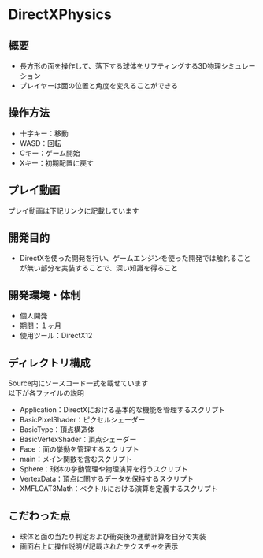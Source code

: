 # DirectXPhysics
## 概要
- 長方形の面を操作して、落下する球体をリフティングする3D物理シミュレーション
- プレイヤーは面の位置と角度を変えることができる

## 操作方法
- 十字キー：移動
- WASD：回転
- Cキー：ゲーム開始
- Xキー：初期配置に戻す

## プレイ動画
プレイ動画は下記リンクに記載しています  



## 開発目的
- DirectXを使った開発を行い、ゲームエンジンを使った開発では触れることが無い部分を実装することで、深い知識を得ること

## 開発環境・体制
- 個人開発
- 期間：１ヶ月
- 使用ツール：DirectX12

## ディレクトリ構成
Source内にソースコード一式を載せています  
以下が各ファイルの説明

- Application：DirectXにおける基本的な機能を管理するスクリプト
- BasicPixelShader：ピクセルシェーダー
- BasicType：頂点構造体
- BasicVertexShader：頂点シェーダー
- Face：面の挙動を管理するスクリプト
- main：メイン関数を含むスクリプト
- Sphere：球体の挙動管理や物理演算を行うスクリプト
- VertexData：頂点に関するデータを保持するスクリプト
- XMFLOAT3Math：ベクトルにおける演算を定義するスクリプト

## こだわった点
- 球体と面の当たり判定および衝突後の運動計算を自分で実装
- 画面右上に操作説明が記載されたテクスチャを表示
